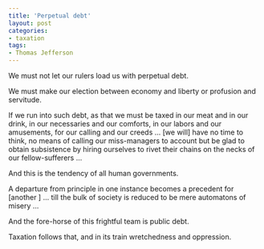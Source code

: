```yaml
---
title: 'Perpetual debt'
layout: post
categories:
- taxation
tags:
- Thomas Jefferson
---
```


We must not let our rulers load us with perpetual debt.

We must make our election between economy and liberty or profusion and servitude.

If we run into such debt, as that we must be taxed in our meat and in our drink, in our necessaries and our comforts, in our labors and our amusements, for our calling and our creeds ... \[we will\] have no time to think, no means of calling our miss-managers to account but be glad to obtain subsistence by hiring ourselves to rivet their chains on the necks of our fellow-sufferers ...

And this is the tendency of all human governments.

A departure from principle in one instance becomes a precedent for \[another \] ... till the bulk of society is reduced to be mere automatons of misery ...

And the fore-horse of this frightful team is public debt.

Taxation follows that, and in its train wretchedness and oppression.
